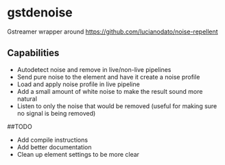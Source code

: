 # gstdenoise
Gstreamer wrapper around https://github.com/lucianodato/noise-repellent

## Capabilities
- Autodetect noise and remove in live/non-live pipelines
- Send pure noise to the element and have it create a noise profile
- Load and apply noise profile in live pipeline
- Add a small amount of white noise to make the result sound more natural
- Listen to only the noise that would be removed (useful for making sure no signal is being removed)

##TODO
- Add compile instructions
- Add better documentation
- Clean up element settings to be more clear
